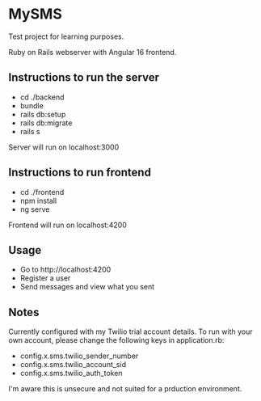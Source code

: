 # MySMS

Test project for learning purposes.

Ruby on Rails webserver with Angular 16 frontend.

## Instructions to run the server

- cd ./backend
- bundle
- rails db:setup
- rails db:migrate
- rails s

Server will run on localhost:3000

## Instructions to run frontend

- cd ./frontend
- npm install
- ng serve

Frontend will run on localhost:4200

## Usage

- Go to http://localhost:4200
- Register a user
- Send messages and view what you sent

## Notes

Currently configured with my Twilio trial account details. To run with your own account, please change the following keys in application.rb:

- config.x.sms.twilio_sender_number
- config.x.sms.twilio_account_sid
- config.x.sms.twilio_auth_token

I'm aware this is unsecure and not suited for a prduction environment.
